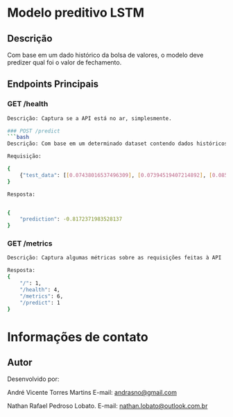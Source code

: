 # Modelo preditivo LSTM

## Descrição  
Com base em um dado histórico da bolsa de valores, o modelo deve predizer qual foi o valor de fechamento.


## Endpoints Principais  

### GET /health
```bash
Descrição: Captura se a API está no ar, simplesmente.

### POST /predict
```bash
Descrição: Com base em um determinado dataset contendo dados históricos da bolsa, a API retorna a previsão de fechamento.

Requisição:

{
    {"test_data": [[0.07438016537496309], [0.07394519407214892], [0.08568942961866582], [0.08916920004117931], [0.08742931482992258], [0.08960418171452739], [0.09351893381038895], [0.09395389474266927], [0.09090908525243607]...
}

Resposta:


{
    "prediction": -0.8172371983528137
}

```

### GET /metrics
```bash
Descrição: Captura algumas métricas sobre as requisições feitas à API

Resposta:
{
    "/": 1,
    "/health": 4,
    "/metrics": 6,
    "/predict": 1
}
```


# Informações de contato

## Autor  
Desenvolvido por: 

André Vicente Torres Martins
E-mail: andrasno@gmail.com

Nathan Rafael Pedroso Lobato.
E-mail: nathan.lobato@outlook.com.br


